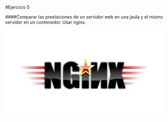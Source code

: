 #Ejercicio 5

####Comparar las prestaciones de un servidor web en una jaula y el mismo servidor en un contenedor. Usar nginx.








![](nginx.png)
